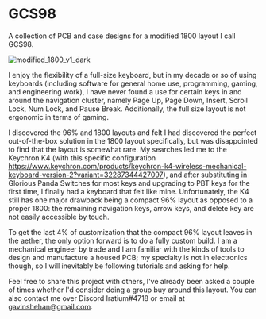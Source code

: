# GCS98
A collection of PCB and case designs for a modified 1800 layout I call GCS98.

![modified_1800_v1_dark](https://user-images.githubusercontent.com/87160609/126907837-c856c151-e066-4ac0-b18a-7aedf14806e0.png)

I enjoy the flexibility of a full-size keyboard, but in my decade or so of using keyboards (including software for general home use, programming, gaming, and engineering work), I have never found a use for certain keys in and around the navigation cluster, namely Page Up, Page Down, Insert, Scroll Lock, Num Lock, and Pause Break. Additionally, the full size layout is not ergonomic in terms of gaming.

I discovered the 96% and 1800 layouts and felt I had discovered the perfect out-of-the-box solution in the 1800 layout specifically, but was disappointed to find that the layout is somewhat rare. My searches led me to the Keychron K4 (with this specific configuration https://www.keychron.com/products/keychron-k4-wireless-mechanical-keyboard-version-2?variant=32287344427097), and after substituting in Glorious Panda Switches for most keys and upgrading to PBT keys for the first time, I finally had a keyboard that felt like mine. Unfortunately, the K4 still has one major drawback being a compact 96% layout as opposed to a proper 1800: the remaining navigation keys, arrow keys, and delete key are not easily accessible by touch. 

To get the last 4% of customization that the compact 96% layout leaves in the aether, the only option forward is to do a fully custom build. I am a mechanical engineer by trade and I am familiar with the kinds of tools to design and manufacture a housed PCB; my specialty is not in electronics though, so I will inevitably be following tutorials and asking for help. 

Feel free to share this project with others, I've already been asked a couple of times whether I'd consider doing a group buy around this layout. You can also contact me over Discord Iratium#4718 or email at gavinshehan@gmail.com.
